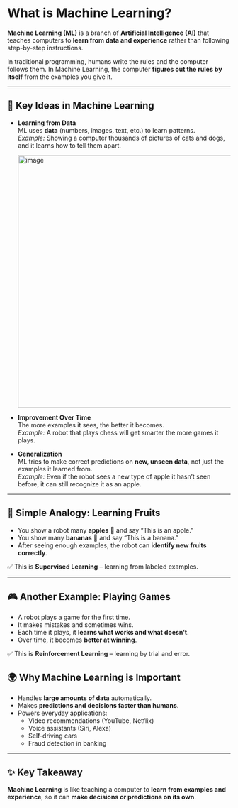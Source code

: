 # What is Machine Learning?

**Machine Learning (ML)** is a branch of **Artificial Intelligence (AI)** that teaches computers to **learn from data and experience** rather than following step-by-step instructions.

In traditional programming, humans write the rules and the computer follows them. In Machine Learning, the computer **figures out the rules by itself** from the examples you give it.

---

## 🔑 Key Ideas in Machine Learning

- **Learning from Data**  
  ML uses **data** (numbers, images, text, etc.) to learn patterns.  
  *Example:* Showing a computer thousands of pictures of cats and dogs, and it learns how to tell them apart.
  
  <img width="1100" height="568" alt="image" src="https://github.com/user-attachments/assets/d9ec5d77-252f-4961-8790-9ca617a7f91a" />

- **Improvement Over Time**  
  The more examples it sees, the better it becomes.  
  *Example:* A robot that plays chess will get smarter the more games it plays.

- **Generalization**  
  ML tries to make correct predictions on **new, unseen data**, not just the examples it learned from.  
  *Example:* Even if the robot sees a new type of apple it hasn’t seen before, it can still recognize it as an apple.

---

## 🍎 Simple Analogy: Learning Fruits

- You show a robot many **apples** 🍎 and say “This is an apple.”  
- You show many **bananas** 🍌 and say “This is a banana.”  
- After seeing enough examples, the robot can **identify new fruits correctly**.

✅ This is **Supervised Learning** – learning from labeled examples.

---

## 🎮 Another Example: Playing Games

- A robot plays a game for the first time.  
- It makes mistakes and sometimes wins.  
- Each time it plays, it **learns what works and what doesn’t**.  
- Over time, it becomes **better at winning**.

✅ This is **Reinforcement Learning** – learning by trial and error.



## 🌍 Why Machine Learning is Important

- Handles **large amounts of data** automatically.  
- Makes **predictions and decisions faster than humans**.  
- Powers everyday applications:  
  - Video recommendations (YouTube, Netflix)  
  - Voice assistants (Siri, Alexa)  
  - Self-driving cars  
  - Fraud detection in banking

---

## ✨ Key Takeaway

**Machine Learning** is like teaching a computer to **learn from examples and experience**, so it can **make decisions or predictions on its own**.
